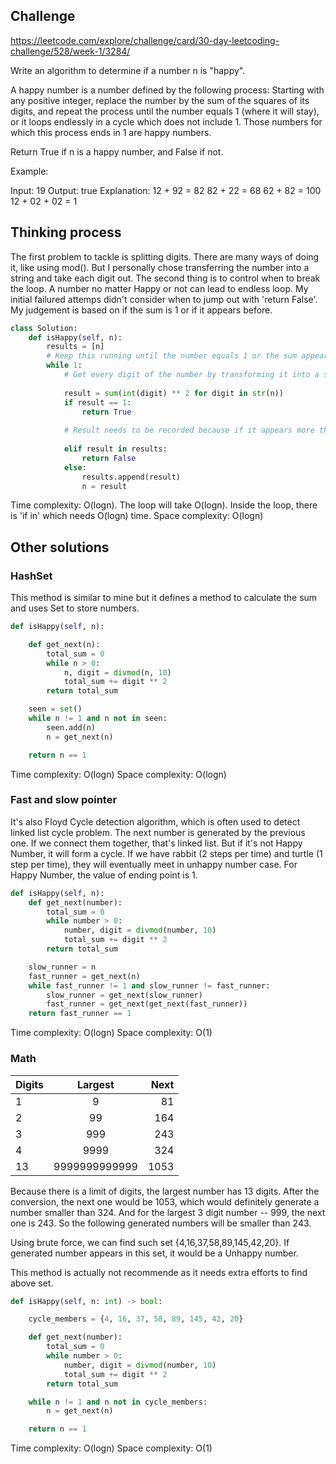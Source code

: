 ## Challenge
https://leetcode.com/explore/challenge/card/30-day-leetcoding-challenge/528/week-1/3284/

Write an algorithm to determine if a number n is "happy".

A happy number is a number defined by the following process: Starting with any positive integer, replace the number by the sum of the squares of its digits, and repeat the process until the number equals 1 (where it will stay), or it loops endlessly in a cycle which does not include 1. Those numbers for which this process ends in 1 are happy numbers.

Return True if n is a happy number, and False if not.

Example: 

Input: 19
Output: true
Explanation: 
12 + 92 = 82
82 + 22 = 68
62 + 82 = 100
12 + 02 + 02 = 1

## Thinking process
The first problem to tackle is splitting digits. There are many ways of doing it, like using mod(). But I personally chose transferring the number into a string and take each digit out. The second thing is to control when to break the loop. A number no matter Happy or not can lead to endless loop. My initial failured attemps didn't consider when to jump out with 'return False'. My judgement is based on if the sum is 1 or if it appears before.

``` Python
class Solution:
    def isHappy(self, n):
        results = [n]
        # Keep this running until the number equals 1 or the sum appears more than once.
        while 1:
            # Get every digit of the number by transforming it into a string.
            
            result = sum(int(digit) ** 2 for digit in str(n)) 
            if result == 1:
                return True
            
            # Result needs to be recorded because if it appears more than once, it means this number is not Happy Number
            
            elif result in results:    
                return False
            else:
                results.append(result)
                n = result
```   
Time complexity: O(logn). The loop will take O(logn). Inside the loop, there is 'if in' which needs O(logn) time.
Space complexity: O(logn)

## Other solutions
### HashSet 
This method is similar to mine but it defines a method to calculate the sum and uses Set to store numbers.

``` Python
def isHappy(self, n):

    def get_next(n):
        total_sum = 0
        while n > 0:
            n, digit = divmod(n, 10)
            total_sum += digit ** 2
        return total_sum

    seen = set()
    while n != 1 and n not in seen:
        seen.add(n)
        n = get_next(n)

    return n == 1
```
Time complexity: O(logn)
Space complexity: O(logn)

### Fast and slow pointer
It's also Floyd Cycle detection algorithm, which is often used to detect linked list cycle problem.
The next number is generated by the previous one. If we connect them together, that's linked list. But if it's not Happy Number, it will form a cycle. If we have rabbit (2 steps per time) and turtle (1 step per time), they will eventually meet in unhappy number case.
For Happy Number, the value of ending point is 1.


``` Python
def isHappy(self, n):  
    def get_next(number):
        total_sum = 0
        while number > 0:
            number, digit = divmod(number, 10)
            total_sum += digit ** 2
        return total_sum

    slow_runner = n
    fast_runner = get_next(n)
    while fast_runner != 1 and slow_runner != fast_runner:
        slow_runner = get_next(slow_runner)
        fast_runner = get_next(get_next(fast_runner))
    return fast_runner == 1
```
Time complexity: O(logn)
Space complexity: O(1)

### Math
| Digits | Largest       | Next |
| ------ |:-------------:| ----:|
| 1      | 9             | 81   |
| 2      | 99            | 164  |
| 3      | 999           | 243  |
| 4      | 9999          | 324  |
| 13     | 9999999999999 | 1053 |

Because there is a limit of digits, the largest number has 13 digits. After the conversion, the next one would be 1053, which would definitely generate a number smaller than 324. And for the largest 3 digit number -- 999, the next one is 243. So the following generated numbers will be smaller than 243.

Using brute force, we can find such set {4,16,37,58,89,145,42,20}. If generated number appears in this set, it would be a Unhappy number.

This method is actually not recommende as it needs extra efforts to find above set.

``` Python
def isHappy(self, n: int) -> bool:

    cycle_members = {4, 16, 37, 58, 89, 145, 42, 20}

    def get_next(number):
        total_sum = 0
        while number > 0:
            number, digit = divmod(number, 10)
            total_sum += digit ** 2
        return total_sum

    while n != 1 and n not in cycle_members:
        n = get_next(n)

    return n == 1
```    
Time complexity: O(logn)
Space complexity: O(1) 
